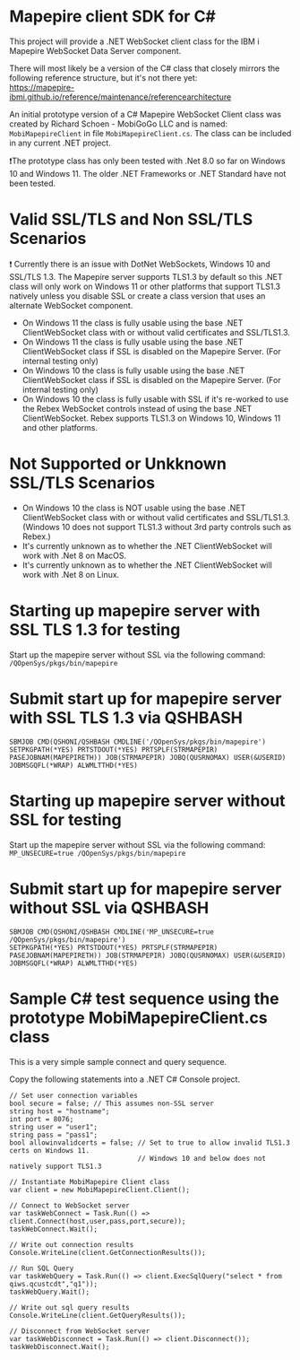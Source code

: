 # Mapepire client SDK for C#
This project will provide a .NET WebSocket client class for the IBM i Mapepire WebSocket Data Server component.    
 

There will most likely be a version of the C# class that closely mirrors the following reference structure, but it's not there yet:   
https://mapepire-ibmi.github.io/reference/maintenance/referencearchitecture   
 

An initial prototype version of a C# Mapepire WebSocket Client class was created by Richard Schoen - MobiGoGo LLC and is named: ```MobiMapepireClient``` in file ```MobiMapepireClient.cs```. The class can be included in any current .NET project.   
 

❗The prototype class has only been tested with .Net 8.0 so far on Windows 10 and Windows 11. The older .NET Frameworks or .NET Standard have not been tested.   


# Valid SSL/TLS and Non SSL/TLS Scenarios
❗ Currently there is an issue with DotNet WebSockets, Windows 10 and SSL/TLS 1.3. The Mapepire server supports TLS1.3 by default so this .NET class will only work on Windows 11 or other platforms that support TLS1.3 natively unless you disable SSL or create a class version that uses an alternate WebSocket component.     
- On Windows 11 the class is fully usable using the base .NET ClientWebSocket class with or without valid certificates and SSL/TLS1.3.   
- On Windows 11 the class is fully usable using the base .NET ClientWebSocket class if SSL is disabled on the Mapepire Server. (For internal testing only)
- On Windows 10 the class is fully usable using the base .NET ClientWebSocket class if SSL is disabled on the Mapepire Server. (For internal testing only)  
- On Windows 10 the class is fully usable with SSL if it's re-worked to use the Rebex WebSocket controls instead of using the base .NET ClientWebSocket. Rebex supports TLS1.3 on Windows 10, Windows 11 and other platforms.

# Not Supported or Unkknown SSL/TLS Scenarios
- On Windows 10 the class is NOT usable using the base .NET ClientWebSocket class with or without valid certificates and SSL/TLS1.3. (Windows 10 does not support TLS1.3 without 3rd party controls such as Rebex.)
- It's currently unknown as to whether the .NET ClientWebSocket will work with .Net 8 on MacOS.
- It's currently unknown as to whether the .NET ClientWebSocket will work with .Net 8 on Linux.


# Starting up mapepire server with SSL TLS 1.3 for testing   
Start up the mapepire server without SSL via the following command:   
```/QOpenSys/pkgs/bin/mapepire```

# Submit start up for mapepire server with SSL TLS 1.3 via QSHBASH   
```
SBMJOB CMD(QSHONI/QSHBASH CMDLINE('/QOpenSys/pkgs/bin/mapepire') 
SETPKGPATH(*YES) PRTSTDOUT(*YES) PRTSPLF(STRMAPEPIR)
PASEJOBNAM(MAPEPIRETH)) JOB(STRMAPEPIR) JOBQ(QUSRNOMAX) USER(&USERID)
JOBMSGQFL(*WRAP) ALWMLTTHD(*YES)            
```


# Starting up mapepire server without SSL for testing   
Start up the mapepire server without SSL via the following command:   
```MP_UNSECURE=true /QOpenSys/pkgs/bin/mapepire```

# Submit start up for mapepire server without SSL via QSHBASH   
```
SBMJOB CMD(QSHONI/QSHBASH CMDLINE('MP_UNSECURE=true /QOpenSys/pkgs/bin/mapepire') 
SETPKGPATH(*YES) PRTSTDOUT(*YES) PRTSPLF(STRMAPEPIR)
PASEJOBNAM(MAPEPIRETH)) JOB(STRMAPEPIR) JOBQ(QUSRNOMAX) USER(&USERID)
JOBMSGQFL(*WRAP) ALWMLTTHD(*YES)            
```

# Sample C# test sequence using the prototype MobiMapepireClient.cs class
This is a very simple sample connect and query sequence.   

Copy the following statements into a .NET C# Console project. 
```
// Set user connection variables
bool secure = false; // This assumes non-SSL server
string host = "hostname";
int port = 8076;
string user = "user1";
string pass = "pass1";
bool allowinvalidcerts = false; // Set to true to allow invalid TLS1.3 certs on Windows 11.
                                // Windows 10 and below does not natively support TLS1.3

// Instantiate MobiMapepire Client class
var client = new MobiMapepireClient.Client();

// Connect to WebSocket server
var taskWebConnect = Task.Run(() => client.Connect(host,user,pass,port,secure));
taskWebConnect.Wait();

// Write out connection results
Console.WriteLine(client.GetConnectionResults());

// Run SQL Query
var taskWebQuery = Task.Run(() => client.ExecSqlQuery("select * from qiws.qcustcdt","q1"));
taskWebQuery.Wait();

// Write out sql query results
Console.WriteLine(client.GetQueryResults());

// Disconnect from WebSocket server
var taskWebDisconnect = Task.Run(() => client.Disconnect());
taskWebDisconnect.Wait();
```
